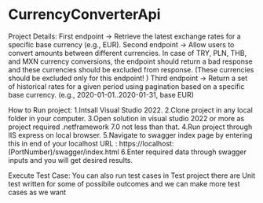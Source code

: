 # CurrencyConverterApi
Project Details:
First endpoint -> Retrieve the latest exchange rates for a specific base currency (e.g., EUR). 
Second endpoint -> Allow users to convert amounts between different currencies. In case of TRY, PLN, THB, and MXN currency conversions, the endpoint should return a bad response and these currencies should be excluded from response. (These currencies should be excluded only for this endpoint! ) 
Third endpoint -> Return a set of historical rates for a given period using pagination based on a specific base currency. (e.g., 2020-01-01..2020-01-31, base EUR)

How to Run project:
1.Intsall Visual Studio 2022. 
2.Clone project in any local folder in your computer.
3.Open solution in visual studio 2022 or more as project required .netframework 7.0 not less than that. 
4.Run project through IIS express on local browser.
5.Navigate to swagger index page by entering this in end of your localhost URL : https://localhost:(PortNumber)/swagger/index.html
6.Enter required data through swagger inputs and you will get desired results. 

Execute Test Case:
You can also run test cases in Test project there are Unit test written for some of possibile outcomes and we can make more test cases as we want
